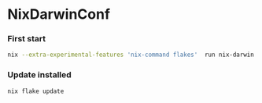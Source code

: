 # NixDarwinConf

### First start

```sh
nix --extra-experimental-features 'nix-command flakes'  run nix-darwin -- switch --flake .#default
```

### Update installed

```sh
nix flake update
```
